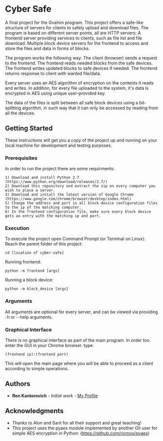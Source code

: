 # Cyber Safe

A final project for the Gvahim program. This project offers a safe-like structure of servers for clients to safely upload and download files.
The program is based on different server points, all are HTTP servers:
A frontend server providing services to clients, such as file list and file download.
Multiple block device servers for the frontend to access and store the files and data in forms of blocks.

The program works the following way:
The client (browser) sends a request to the frontend.
The frontend reads needed blocks from the safe devices.
The frontend writes updated blocks to safe devices if needed.
The frontend returns response to client with wanted file/data.

Every server uses an AES algorithm of encryption on the contents it reads and writes.
In addition, for every file uploaded to the system, it's data is encrypted in AES using unique user-provided key.

The data of the files is split between all safe block devices using a bit-splitting algorithm, in such way that it can only be accessed by reading from all the devices.


## Getting Started

These instructions will get you a copy of the project up and running on your local machine for development and testing purposes.

### Prerequisites

In order to run the project there are some requirments:
```
1) Download and install Python 2.7 (https://www.python.org/download/releases/2.7/)
2) Download this repository and extract the zip on every computer you wish to place a server.
3) Download and install the latest version of Google Chrome (https://www.google.com/chrome/browser/desktop/index.html)
5) Change the address and port in all block device configuration files to the ip of the matching computer.
6) In the frontend configuration file, make sure every block device gets an entry with the matching ip and port.

```

### Execution

To execute the project open Command Prompt (or Terminal on Linux):
Reach the parent folder of this project:
```
cd [location of cyber-safe]
```
Running frontend:
```
python -m frontend [args]
```
Running a block device:
```
python -m block_device [args]
```

### Arguments

All arguments are optional for every server, and can be viewed via providing -h or --help arguments.


### Graphical Interface

There is no graphical interface as part of the main program.
In order too enter the GUI in your Chrome browser.
type:
```
(frontend ip):(frontend port)
```
This will open the main page where you will be able to proceed as a client according to simple operations.


## Authors

* **Ron Kantorovich** - *Initial work* - [My Profile](https://github.com/TheClownFromDowntown)


## Acknowledgments

* Thanks to Alon and Sarit for all their support and great teaching!
* This project uses the pyaes module implemented by another Git user for simple AES encryption in Python: (https://github.com/ricmoo/pyaes)